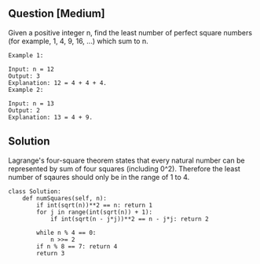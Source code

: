 ## Question [Medium]
Given a positive integer n, find the least number of perfect square numbers (for example, 1, 4, 9, 16, ...) which sum to n.

```
Example 1:

Input: n = 12
Output: 3 
Explanation: 12 = 4 + 4 + 4.
Example 2:

Input: n = 13
Output: 2
Explanation: 13 = 4 + 9.
```

## Solution
Lagrange's four-square theorem states that every natural number can be represented by sum of four squares (including  0^2).
Therefore the least number of sqaures should only be in the range of 1 to 4.
```
class Solution:
    def numSquares(self, n):
        if int(sqrt(n))**2 == n: return 1
        for j in range(int(sqrt(n)) + 1):
            if int(sqrt(n - j*j))**2 == n - j*j: return 2
            
        while n % 4 == 0: 
            n >>= 2
        if n % 8 == 7: return 4
        return 3
``` 